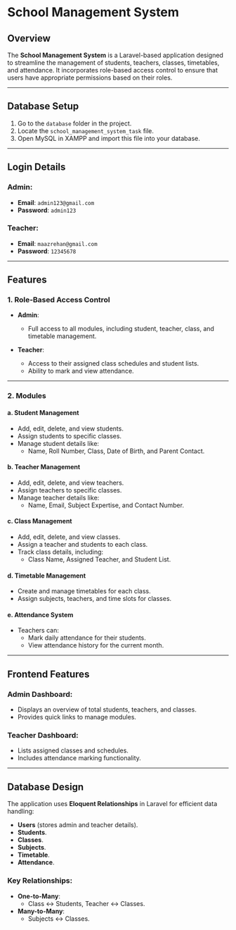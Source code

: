 # School Management System

## Overview

The **School Management System** is a Laravel-based application designed to streamline the management of students, teachers, classes, timetables, and attendance. It incorporates role-based access control to ensure that users have appropriate permissions based on their roles.

---

## Database Setup

1. Go to the `database` folder in the project.
2. Locate the `school_management_system_task` file.
3. Open MySQL in XAMPP and import this file into your database.

---

## Login Details

### Admin:
- **Email**: `admin123@gmail.com`
- **Password**: `admin123`

### Teacher:
- **Email**: `maazrehan@gmail.com`
- **Password**: `12345678`

---

## Features

### 1. Role-Based Access Control

- **Admin**:
  - Full access to all modules, including student, teacher, class, and timetable management.

- **Teacher**:
  - Access to their assigned class schedules and student lists.
  - Ability to mark and view attendance.

---

### 2. Modules

#### a. Student Management
- Add, edit, delete, and view students.
- Assign students to specific classes.
- Manage student details like:
  - Name, Roll Number, Class, Date of Birth, and Parent Contact.

#### b. Teacher Management
- Add, edit, delete, and view teachers.
- Assign teachers to specific classes.
- Manage teacher details like:
  - Name, Email, Subject Expertise, and Contact Number.

#### c. Class Management
- Add, edit, delete, and view classes.
- Assign a teacher and students to each class.
- Track class details, including:
  - Class Name, Assigned Teacher, and Student List.

#### d. Timetable Management
- Create and manage timetables for each class.
- Assign subjects, teachers, and time slots for classes.

#### e. Attendance System
- Teachers can:
  - Mark daily attendance for their students.
  - View attendance history for the current month.

---

## Frontend Features

### Admin Dashboard:
- Displays an overview of total students, teachers, and classes.
- Provides quick links to manage modules.

### Teacher Dashboard:
- Lists assigned classes and schedules.
- Includes attendance marking functionality.

---

## Database Design

The application uses **Eloquent Relationships** in Laravel for efficient data handling:

- **Users** (stores admin and teacher details).
- **Students**.
- **Classes**.
- **Subjects**.
- **Timetable**.
- **Attendance**.

### Key Relationships:
- **One-to-Many**:
  - Class ↔ Students, Teacher ↔ Classes.
- **Many-to-Many**:
  - Subjects ↔ Classes.

